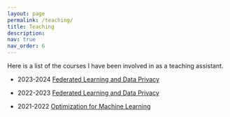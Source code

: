 ```yaml
---
layout: page
permalink: /teaching/
title: Teaching
description:
nav: true
nav_order: 6
---
```


Here is a list of the courses I have been involved in as a teaching assistant.

- 2023-2024
[Federated Learning and Data Privacy](http://www-sop.inria.fr/members/Giovanni.Neglia/federatedlearning/)

- 2022-2023
[Federated Learning and Data Privacy](http://www-sop.inria.fr/members/Giovanni.Neglia/federatedlearning/)

- 2021-2022
[Optimization for Machine Learning](https://www-sop.inria.fr/members/Giovanni.Neglia/optimal/)

